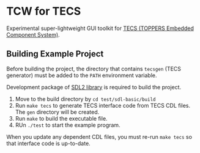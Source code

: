 TCW for TECS
============

Experimental super-lightweight GUI toolkit for [TECS (TOPPERS Embedded Component System)](https://www.toppers.jp/tecs.html).

Building Example Project
------------------------

Before building the project, the directory that contains `tecsgen` (TECS generator) must be added to the `PATH` environment variable.

Development package of [SDL2 library](https://www.libsdl.org/) is required to build the project.

1. Move to the build directory by `cd test/sdl-basic/build`
2. Run `make tecs` to generate TECS interface code from TECS CDL files. The `gen` directory will be created.
3. Run `make` to build the executable file.
4. RUn `./test` to start the example program.

When you update any dependent CDL files, you must re-run `make tecs` so that interface code is up-to-date.
